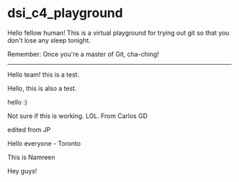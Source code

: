 # dsi_c4_playground

Hello fellow human! This is a virtual playground for trying out git so that you don't lose any sleep tonight.

Remember: Once you're a master of Git, cha-ching!

---

Hello team! this is a test.

Hello, this is also a test.

hello :)

Not sure if this is working. LOL. From Carlos GD

edited from JP

Hello everyone - Toronto 

This is Namreen


Hey guys!

